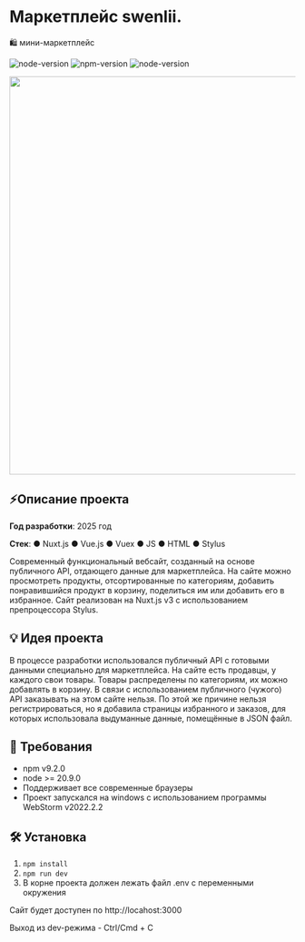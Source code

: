 # Маркетплейс swenlii.
🛍️ мини-маркетплейс

![node-version](https://img.shields.io/badge/license-Apache-blue)
![npm-version](https://img.shields.io/badge/npm-9.2.0-purple) 
![node-version](https://img.shields.io/badge/node->=20.9.0-green)

<div align="center">
<img src="https://swenlii.github.io/img/projects/marketplace.png" width="700px">
</div>

## ⚡Описание проекта

**Год разработки**: 2025 год

**Стек**: ● Nuxt.js ● Vue.js ● Vuex ● JS ● HTML ● Stylus

Современный функциональный вебсайт, созданный на основе публичного API, отдающего данные для маркетплейса. На сайте можно просмотреть продукты, отсортированные по категориям, добавить понравившийся продукт в корзину, поделиться им или добавить его в избранное. Сайт реализован на Nuxt.js v3  с использованием препроцессора Stylus.

## 💡 Идея проекта

В процессе разработки использовался публичный API с готовыми данными специально для маркетплейса. На сайте есть продавцы, у каждого свои товары. Товары распределены по категориям, их можно добавлять в корзину. В связи с использованием публичного (чужого) API заказывать на этом сайте нельзя. По этой же причине нельзя регистрироваться, но я добавила страницы избранного и заказов, для которых использовала выдуманные данные, помещённые в JSON файл.

## 📝 Требования
- npm v9.2.0
- node >= 20.9.0
- Поддерживает все современные браузеры
- Проект запускался на windows с использованием программы WebStorm v2022.2.2

## 🛠️ Установка

1. `npm install`
2. `npm run dev`
3. В корне проекта должен лежать файл .env с переменными окружения

Сайт будет доступен по http://locahost:3000

Выход из dev-режима - Ctrl/Cmd + C

